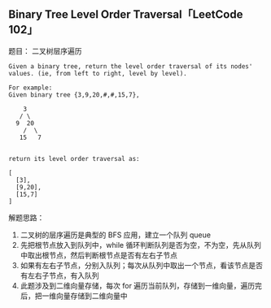 ## Binary Tree Level Order Traversal「LeetCode 102」

题目： 二叉树层序遍历

```
Given a binary tree, return the level order traversal of its nodes' values. (ie, from left to right, level by level).

For example:
Given binary tree {3,9,20,#,#,15,7},

    3
   / \
  9  20
    /  \
   15   7
 

return its level order traversal as:

[
  [3],
  [9,20],
  [15,7]
]
```

解题思路：

1. 二叉树的层序遍历是典型的 BFS 应用，建立一个队列 queue
2. 先把根节点放入到队列中，while 循环判断队列是否为空，不为空，先从队列中取出根节点，然后判断根节点是否有左右子节点
3. 如果有左右子节点，分别入队列；每次从队列中取出一个节点，看该节点是否有左右子节点，有入队列
4. 此题涉及到二维向量存储，每次 for 遍历当前队列，存储到一维向量，遍历完后，把一维向量存储到二维向量中
